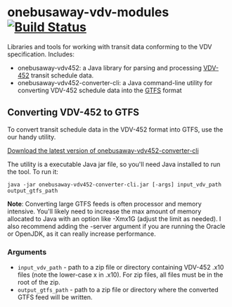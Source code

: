 onebusaway-vdv-modules [![Build Status](https://travis-ci.org/OneBusAway/onebusaway-vdv-modules.svg?branch=master)](https://travis-ci.org/OneBusAway/onebusaway-vdv-modules)
======================

Libraries and tools for working with transit data conforming to the VDV specification.  Includes:

* onebusaway-vdv452: a Java library for parsing and processing [VDV-452](http://mitglieder.vdv.de/module/layout_upload/452_sesv14.pdf) transit schedule data.
* onebusaway-vdv452-converter-cli: a Java command-line utility for converting VDV-452 schedule data into the [GTFS](https://developers.google.com/transit/gtfs/) format

## Converting VDV-452 to GTFS

To convert transit schedule data in the VDV-452 format into GTFS, use the our handy utility.

[Download the latest version of onebusaway-vdv452-converter-cli](http://nexus.onebusaway.org/nexus/content/repositories/snapshots/org/onebusaway/onebusaway-vdv452-to-gtfs-converter-cli/1.0.0-SNAPSHOT/)

The utility is a executable Java jar file, so you'll need Java installed to run the tool.  To run it:

    java -jar onebusaway-vdv452-converter-cli.jar [-args] input_vdv_path output_gtfs_path

**Note**: Converting large GTFS feeds is often processor and memory intensive.
You'll likely need to increase the max amount of memory allocated to Java with
an option like -Xmx1G (adjust the limit as needed). I also recommend adding the
-server argument if you are running the Oracle or OpenJDK, as it can really
increase performance.

### Arguments

* `input_vdv_path` - path to a zip file or directory containing VDV-452 .x10 files (note the lower-case x in .x10).  For zip files, all files must be in the root of the zip. 
* `output_gtfs_path` - path to a zip file or directory where the converted GTFS feed will be written.
